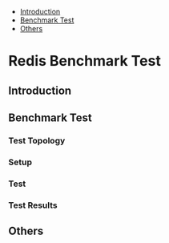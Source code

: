 * [Introduction](#1)
* [Benchmark Test](#2)
* [Others](#3)

# Redis Benchmark Test 
## <a name="1">Introduction</a>

## <a name="2">Benchmark Test</a>
### Test Topology

### Setup


### Test 


### Test Results
                                           
## <a name="3">Others</a>

